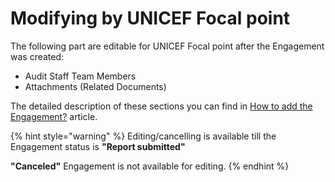 # Modifying by UNICEF Focal point

The following part are editable for UNICEF Focal point after the Engagement was created: 

* Audit Staff Team Members 
* Attachments \(Related Documents\) 

The detailed description of these sections you can find in [How to add the Engagement?](../how-to-add-new-engagement.md) article.

{% hint style="warning" %}
Editing/cancelling is available till the Engagement status is **"Report submitted"** 

 **"Canceled"** Engagement is not available for editing.
{% endhint %}



 



